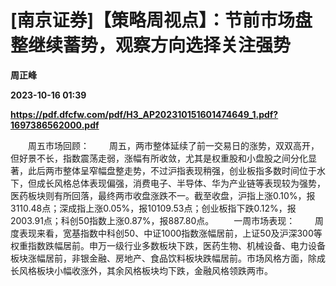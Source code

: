 # [南京证券]【策略周视点】：节前市场盘整继续蓄势，观察方向选择关注强势
**周正峰**

**2023-10-16 01:39**

**https://pdf.dfcfw.com/pdf/H3_AP202310151601474649_1.pdf?1697386562000.pdf**

　　周五市场回顾： 　　周五，两市整体延续了前一交易日的涨势，双双高开，但好景不长，指数震荡走弱，涨幅有所收敛，尤其是权重股和小盘股之间分化显著，此后两市整体呈窄幅盘整走势，不过沪指表现稍强，创业板指多数时间位于水下，但成长风格总体表现偏强，消费电子、半导体、华为产业链等表现较为强势，医药板块则有所回落，最终两市收盘涨跌不一。截至收盘，沪指上涨0.10%，报3110.48点；深成指上涨0.05%，报10109.53点；创业板指下跌0.12%，报2003.91点；科创50指数上涨0.87%，报887.80点。 　　一周市场表现： 　　周度表现来看，宽基指数中科创50、中证1000指数涨幅居前，上证50及沪深300等权重指数跌幅居前。申万一级行业多数板块下跌，医药生物、机械设备、电力设备板块涨幅居前，非银金融、房地产、食品饮料板块跌幅居前。市场风格方面，除成长风格板块小幅收涨外，其余风格板块均下跌，金融风格领跌两市。